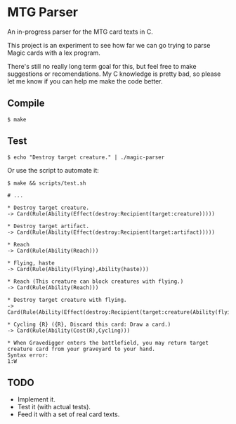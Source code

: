 # MTG Parser

An in-progress parser for the MTG card texts in C.

This project is an experiment to see how far we can go trying to parse
Magic cards with a lex program.

There's still no really long term goal for this, but feel free to make
suggestions or recomendations. My C knowledge is pretty bad, so please
let me know if you can help me make the code better.

## Compile

    $ make

## Test

    $ echo "Destroy target creature." | ./magic-parser

Or use the script to automate it:

    $ make && scripts/test.sh

    # ...

    * Destroy target creature.
    -> Card(Rule(Ability(Effect(destroy:Recipient(target:creature)))))

    * Destroy target artifact.
    -> Card(Rule(Ability(Effect(destroy:Recipient(target:artifact)))))

    * Reach
    -> Card(Rule(Ability(Reach)))

    * Flying, haste
    -> Card(Rule(Ability(Flying),Ability(haste)))

    * Reach (This creature can block creatures with flying.)
    -> Card(Rule(Ability(Reach)))

    * Destroy target creature with flying.
    -> Card(Rule(Ability(Effect(destroy:Recipient(target:creature(Ability(flying)))))))

    * Cycling {R} ({R}, Discard this card: Draw a card.)
    -> Card(Rule(Ability(Cost(R),Cycling)))

    * When Gravedigger enters the battlefield, you may return target creature card from your graveyard to your hand.
    Syntax error:
    1:W


## TODO

- Implement it.
- Test it (with actual tests).
- Feed it with a set of real card texts.
